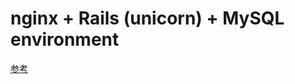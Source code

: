 # nginx + Rails (unicorn) + MySQL environment
[参考](http://qiita.com/utahkaA/items/772cd80b893cd5367f38)
